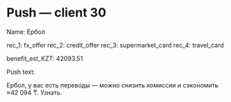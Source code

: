 # Push — client 30

Name: Ербол

rec_1: fx_offer
rec_2: credit_offer
rec_3: supermarket_card
rec_4: travel_card

benefit_est_KZT: 42093.51

Push text:

Ербол, у вас есть переводы — можно снизить комиссии и сэкономить ≈42 094 ₸. Узнать.
